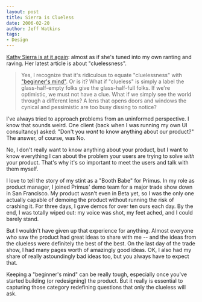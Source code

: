 ```yaml
---
layout: post
title: Sierra is Clueless
date: 2006-02-20
author: Jeff Watkins
tags:
- Design
---
```


[Kathy Sierra is at it again](http://headrush.typepad.com/creating_passionate_users/2006/02/the_clueless_ma.html): almost as if she's tuned into my own ranting and raving. Her latest article is about "cluelessness".

>Yes, I recognize that it's ridiculous to equate "cluelessness" with ["beginner's mind"](http://beginnermind.blogspot.com/). Or is it? What if "clueless" is simply a label the glass-half-empty folks give the glass-half-full folks. If we're optimistic, we must not have a clue. What if we simply see the world through a different lens? A lens that opens doors and windows the cynical and pessimistic are too busy dissing to notice?

I've always tried to approach problems from an uninformed perspective. I know that sounds weird. One client (back when I was running my own UI consultancy) asked: "Don't you *want* to know anything about our product?" The answer, of course, was No.

No, I don't really want to know anything about your product, but I want to know everything I can about the problem your users are trying to solve *with* your product. That's why it's so important to meet the users and talk with them myself.

I love to tell the story of my stint as a "Booth Babe" for Primus. In my role as product manager, I joined Primus' demo team for a major trade show down in San Francisco. My product wasn't even in Beta yet, so I was the only one actually capable of demoing the product without running the risk of crashing it. For three days, I gave demos for over ten ours each day. By the end, I was totally wiped out: my voice was shot, my feet ached, and I could barely stand.

But I wouldn't have given up that experience for anything. Almost everyone who saw the product had great ideas to share with me -- and the ideas from the clueless were definitely the best of the best. On the last day of the trade show, I had many pages worth of amazingly good ideas. OK, I also had my share of really astoundingly bad ideas too, but you always have to expect that.

Keeping a "beginner's mind" can be really tough, especially once you've started building (or redesigning) the product. But it really is essential to capturing those category redefining questions that only the clueless will ask.
